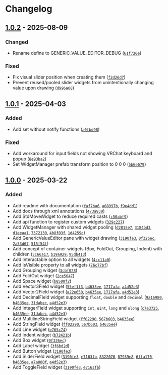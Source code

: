 
# Changelog

## [1.0.2] - 2025-08-09

### Changed

- Rename define to GENERIC_VALUE_EDITOR_DEBUG ([`61f720e`](https://github.com/JanSharp/VRCGenericValueEditor/commit/61f720ec66a2001b0ba5ae6236b835703fa529e6))

### Fixed

- Fix visual slider position when creating them ([`f2d26d7`](https://github.com/JanSharp/VRCGenericValueEditor/commit/f2d26d7768c10806335721431fbd4392cfbefe96))
- Prevent reused/pooled slider widgets from unintentionally changing value upon drawing ([`d996a08`](https://github.com/JanSharp/VRCGenericValueEditor/commit/d996a080a7c6fa33febc3f9d164fcd78b3471500))

## [1.0.1] - 2025-04-03

### Added

- Add set without notify functions ([`a0fbd98`](https://github.com/JanSharp/VRCGenericValueEditor/commit/a0fbd98212412e410fa1cf9db03abbdcd26e23e9))

### Fixed

- Add workaround for input fields not showing VRChat keyboard and popup ([`8e93ba2`](https://github.com/JanSharp/VRCGenericValueEditor/commit/8e93ba29ad1b4ce399afb59a8ace85ab11f00c3f))
- Set WidgetManager prefab transform position to 0 0 0 ([`5b6e679`](https://github.com/JanSharp/VRCGenericValueEditor/commit/5b6e679462cc220b83af45caf0ba57e0571c39e9))

## [1.0.0] - 2025-03-22

### Added

- Add readme with documentation ([`faf7ba6`](https://github.com/JanSharp/VRCGenericValueEditor/commit/faf7ba66b52ace1cccf60138f81d374119b93030), [`a08997b`](https://github.com/JanSharp/VRCGenericValueEditor/commit/a08997ba3a28e1ee064c38583491e46c550ac572), [`f9e4dd1`](https://github.com/JanSharp/VRCGenericValueEditor/commit/f9e4dd13147dc12368f51e2fd022094c046c7843))
- Add docs through xml annotations ([`473a830`](https://github.com/JanSharp/VRCGenericValueEditor/commit/473a8302a20f23fe54c9a11b9c31d146c36b5f63))
- Add StdMoveWidget to reduce required casts ([`c50abf9`](https://github.com/JanSharp/VRCGenericValueEditor/commit/c50abf9d4a939d98766326410057bef6e9591517))
- Add api function to register custom widgets ([`329c227`](https://github.com/JanSharp/VRCGenericValueEditor/commit/329c227f37d2fd1bd103ba43cb0506d34cf3bda1))
- Add WidgetManager with shared widget pooling ([`d2815e7`](https://github.com/JanSharp/VRCGenericValueEditor/commit/d2815e795a3931d628042c9a89a18c69e7dbdb9f), [`3184bd3`](https://github.com/JanSharp/VRCGenericValueEditor/commit/3184bd3c3cc0202a6d7268f190ac9ea21a98feae), [`d1eeaa1`](https://github.com/JanSharp/VRCGenericValueEditor/commit/d1eeaa12b8fc2d47490d7625c35d64abd277cf58), [`7372130`](https://github.com/JanSharp/VRCGenericValueEditor/commit/73721306f94045fccdd903d67ef775cab6d3de63), [`4b8f03f`](https://github.com/JanSharp/VRCGenericValueEditor/commit/4b8f03f977a45280b8fafffa750315139e368063), [`1d4259d`](https://github.com/JanSharp/VRCGenericValueEditor/commit/1d4259dc8e08eafdfe77fd941f2a16b883c9c246))
- Add GenericValueEditor pane with widget drawing ([`3190fe3`](https://github.com/JanSharp/VRCGenericValueEditor/commit/3190fe35ada4c5a700016ce2db9fc949db0d8fb7), [`0f326ec`](https://github.com/JanSharp/VRCGenericValueEditor/commit/0f326ec3aea073d3ea5932df3278186594a2641b), [`2a53d67`](https://github.com/JanSharp/VRCGenericValueEditor/commit/2a53d675ad360f6ff34a17d465683b6180ebcb56), [`515f54f`](https://github.com/JanSharp/VRCGenericValueEditor/commit/515f54fe1c73a5c48dd6ee69c29da376fd7d32f8))
- Add concept of container widgets (Box, FoldOut, Grouping, Indent) with children ([`5c66a17`](https://github.com/JanSharp/VRCGenericValueEditor/commit/5c66a1756835199b9425318e49fd0f40f72339ed), [`b19a929`](https://github.com/JanSharp/VRCGenericValueEditor/commit/b19a929334a33e547f3a87e7fdf6c4e32d9c5d20), [`95db413`](https://github.com/JanSharp/VRCGenericValueEditor/commit/95db4132173792bcd50d18bebb8b77dda1af22ed))
- Add Interactable option to all widgets ([`4cc11a0`](https://github.com/JanSharp/VRCGenericValueEditor/commit/4cc11a0b47f56d9a5c7c05f88f346ae8b7e1d37f))
- Add IsVisible property to all widgets ([`76c77bf`](https://github.com/JanSharp/VRCGenericValueEditor/commit/76c77bf306d29ccbe3369d34e76e8cff1a0a2cbc))
- Add Grouping widget ([`3cbf028`](https://github.com/JanSharp/VRCGenericValueEditor/commit/3cbf02838f0e101a0f414c9c2a198dc18866cda7))
- Add FoldOut widget ([`2ce5047`](https://github.com/JanSharp/VRCGenericValueEditor/commit/2ce50471452ef6a69167e4f0bd5ecd23f82e7f30))
- Add Space widget ([`b8500f2`](https://github.com/JanSharp/VRCGenericValueEditor/commit/b8500f2552acad37eb77ded97530afc97b7e5ba2))
- Add Vector3Field widget ([`55ef1f3`](https://github.com/JanSharp/VRCGenericValueEditor/commit/55ef1f3134ef2648ce66d0de6923da5d50cdb139), [`b4635ee`](https://github.com/JanSharp/VRCGenericValueEditor/commit/b4635ee8d4b38359fea9dd6df4d04b80d26437e8), [`1717afa`](https://github.com/JanSharp/VRCGenericValueEditor/commit/1717afa2eb49b373f34591c7dc3c4790c881d580), [`a4d52e3`](https://github.com/JanSharp/VRCGenericValueEditor/commit/a4d52e304e8b0c500c12621a964dd6f0a1c9afe8))
- Add Vector2Field widget ([`a22e650`](https://github.com/JanSharp/VRCGenericValueEditor/commit/a22e6506158ab78964530857ee5c63dbe0ed5063), [`b4635ee`](https://github.com/JanSharp/VRCGenericValueEditor/commit/b4635ee8d4b38359fea9dd6df4d04b80d26437e8), [`1717afa`](https://github.com/JanSharp/VRCGenericValueEditor/commit/1717afa2eb49b373f34591c7dc3c4790c881d580), [`a4d52e3`](https://github.com/JanSharp/VRCGenericValueEditor/commit/a4d52e304e8b0c500c12621a964dd6f0a1c9afe8))
- Add DecimalField widget supporting `float`, `double` and `decimal` ([`9a16980`](https://github.com/JanSharp/VRCGenericValueEditor/commit/9a169802c45e8a601cb1f6b73338524605652de4), [`b4635ee`](https://github.com/JanSharp/VRCGenericValueEditor/commit/b4635ee8d4b38359fea9dd6df4d04b80d26437e8), [`31dabec`](https://github.com/JanSharp/VRCGenericValueEditor/commit/31dabec3aa914995e103b738b06ef7c0a8d17e5e), [`a4d52e3`](https://github.com/JanSharp/VRCGenericValueEditor/commit/a4d52e304e8b0c500c12621a964dd6f0a1c9afe8))
- Add IntegerField widget supporting `int`, `uint`, `long` and `ulong` ([`c7e3725`](https://github.com/JanSharp/VRCGenericValueEditor/commit/c7e37258d6a69bdcf6dfa1cbac7a88899543606d), [`b4635ee`](https://github.com/JanSharp/VRCGenericValueEditor/commit/b4635ee8d4b38359fea9dd6df4d04b80d26437e8), [`31dabec`](https://github.com/JanSharp/VRCGenericValueEditor/commit/31dabec3aa914995e103b738b06ef7c0a8d17e5e), [`a4d52e3`](https://github.com/JanSharp/VRCGenericValueEditor/commit/a4d52e304e8b0c500c12621a964dd6f0a1c9afe8))
- Add MultilineStringField widget ([`ff02290`](https://github.com/JanSharp/VRCGenericValueEditor/commit/ff0229043945a0d87fd01eeef77be6df2b751f56), [`567b603`](https://github.com/JanSharp/VRCGenericValueEditor/commit/567b60341f86fbc11c1dfa99d40ee70a9ee436ee), [`b4635ee`](https://github.com/JanSharp/VRCGenericValueEditor/commit/b4635ee8d4b38359fea9dd6df4d04b80d26437e8))
- Add StringField widget ([`ff02290`](https://github.com/JanSharp/VRCGenericValueEditor/commit/ff0229043945a0d87fd01eeef77be6df2b751f56), [`567b603`](https://github.com/JanSharp/VRCGenericValueEditor/commit/567b60341f86fbc11c1dfa99d40ee70a9ee436ee), [`b4635ee`](https://github.com/JanSharp/VRCGenericValueEditor/commit/b4635ee8d4b38359fea9dd6df4d04b80d26437e8))
- Add Line widget ([`e765c74`](https://github.com/JanSharp/VRCGenericValueEditor/commit/e765c740277c63746245b2ffecaf55c1534a3455))
- Add Indent widget ([`b72421b`](https://github.com/JanSharp/VRCGenericValueEditor/commit/b72421b20571400717ac67f0fe5c2f86ce63f07c))
- Add Box widget ([`0f326ec`](https://github.com/JanSharp/VRCGenericValueEditor/commit/0f326ec3aea073d3ea5932df3278186594a2641b))
- Add Label widget ([`3f6bd2d`](https://github.com/JanSharp/VRCGenericValueEditor/commit/3f6bd2d9feb10c890934ef56146cf331d7f769fb))
- Add Button widget ([`3190fe3`](https://github.com/JanSharp/VRCGenericValueEditor/commit/3190fe35ada4c5a700016ce2db9fc949db0d8fb7))
- Add SliderField widget ([`3190fe3`](https://github.com/JanSharp/VRCGenericValueEditor/commit/3190fe35ada4c5a700016ce2db9fc949db0d8fb7), [`e7163fb`](https://github.com/JanSharp/VRCGenericValueEditor/commit/e7163fbbd94d493816246b730c99e7750ca2cd1c), [`8322070`](https://github.com/JanSharp/VRCGenericValueEditor/commit/8322070fbcea0d4c07c1213004e3b4d960cc9494), [`87939e8`](https://github.com/JanSharp/VRCGenericValueEditor/commit/87939e8d67973f2eccfbfee475e601d8cbe050e2), [`6ffa170`](https://github.com/JanSharp/VRCGenericValueEditor/commit/6ffa1703ab079fe349efab7692168d3a09daf657), [`b4635ee`](https://github.com/JanSharp/VRCGenericValueEditor/commit/b4635ee8d4b38359fea9dd6df4d04b80d26437e8), [`a7a080f`](https://github.com/JanSharp/VRCGenericValueEditor/commit/a7a080f16c274f6239ab13ac465cb7acb66f8500), [`a4d52e3`](https://github.com/JanSharp/VRCGenericValueEditor/commit/a4d52e304e8b0c500c12621a964dd6f0a1c9afe8))
- Add ToggleField widget ([`3190fe3`](https://github.com/JanSharp/VRCGenericValueEditor/commit/3190fe35ada4c5a700016ce2db9fc949db0d8fb7), [`e7163fb`](https://github.com/JanSharp/VRCGenericValueEditor/commit/e7163fbbd94d493816246b730c99e7750ca2cd1c))

[1.0.2]: https://github.com/JanSharp/VRCGenericValueEditor/releases/tag/v1.0.2
[1.0.1]: https://github.com/JanSharp/VRCGenericValueEditor/releases/tag/v1.0.1
[1.0.0]: https://github.com/JanSharp/VRCGenericValueEditor/releases/tag/v1.0.0
